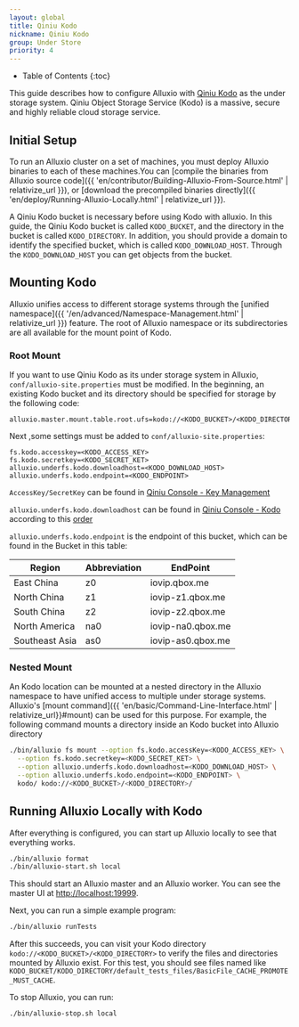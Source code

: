 ```yaml
---
layout: global
title: Qiniu Kodo
nickname: Qiniu Kodo
group: Under Store
priority: 4
---
```


* Table of Contents
{:toc}

This guide describes how to configure Alluxio with
[Qiniu Kodo](https://www.qiniu.com/products/kodo) as the under storage system. Qiniu Object Storage
Service (Kodo) is a massive, secure and highly reliable cloud storage service.
## Initial Setup

To run an Alluxio cluster on a set of machines, you must deploy Alluxio binaries to each of these
machines.You can
[compile the binaries from Alluxio source code]({{ 'en/contributor/Building-Alluxio-From-Source.html' | relativize_url }}),
or [download the precompiled binaries directly]({{ 'en/deploy/Running-Alluxio-Locally.html' | relativize_url }}).

A Qiniu Kodo bucket is necessary before using Kodo with alluxio. In this guide, the Qiniu Kodo bucket
is called `KODO_BUCKET`, and the directory in the bucket is called `KODO_DIRECTORY`. In addition, you should provide a domain to identify the specified bucket, which is called `KODO_DOWNLOAD_HOST`.
 Through the `KODO_DOWNLOAD_HOST` you can get objects from the bucket.
## Mounting Kodo

Alluxio unifies access to different storage systems through the
[unified namespace]({{ '/en/advanced/Namespace-Management.html' | relativize_url }}) feature. The root of Alluxio namespace or its subdirectories are all available for the mount point of Kodo.
### Root Mount

If you want to use Qiniu Kodo as its under storage system in Alluxio, `conf/alluxio-site.properties` must be modified. In the beginning, an existing Kodo bucket and its directory should be specified for storage by the following code:
```
alluxio.master.mount.table.root.ufs=kodo://<KODO_BUCKET>/<KODO_DIRECTORY>/
```
Next ,some settings must be added to `conf/alluxio-site.properties`:
```
fs.kodo.accesskey=<KODO_ACCESS_KEY>
fs.kodo.secretkey=<KODO_SECRET_KET>
alluxio.underfs.kodo.downloadhost=<KODO_DOWNLOAD_HOST>
alluxio.underfs.kodo.endpoint=<KODO_ENDPOINT>

```
`AccessKey/SecretKey` can be found in [Qiniu Console - Key Management](https://portal.qiniu.com/user/key)

`alluxio.underfs.kodo.downloadhost` can be found in [Qiniu Console - Kodo](https://portal.qiniu.com/bucket) 
according to this [order](https://mars-assets.qnssl.com/alluxio_host.png)

`alluxio.underfs.kodo.endpoint` is the endpoint of this bucket, which can be found in the Bucket in this table:

| Region | Abbreviation| EndPoint |
| ------- | -------- | --------- |
|East China| z0|  iovip.qbox.me | 
|North China| z1| iovip-z1.qbox.me| 
|South China| z2| iovip-z2.qbox.me | 
|North America| na0| iovip-na0.qbox.me | 
|Southeast Asia| as0| iovip-as0.qbox.me |

### Nested Mount
An Kodo location can be mounted at a nested directory in the Alluxio namespace to have unified
access to multiple under storage systems. Alluxio's
[mount command]({{ 'en/basic/Command-Line-Interface.html' | relativize_url}}#mount) can be used for this purpose.
For example, the following command mounts a directory inside an Kodo bucket into Alluxio directory

```bash 
./bin/alluxio fs mount --option fs.kodo.accessKey=<KODO_ACCESS_KEY> \
  --option fs.kodo.secretkey=<KODO_SECRET_KET> \
  --option alluxio.underfs.kodo.downloadhost=<KODO_DOWNLOAD_HOST> \
  --option alluxio.underfs.kodo.endpoint=<KODO_ENDPOINT> \
  kodo/ kodo://<KODO_BUCKET>/<KODO_DIRECTORY>/
```
## Running Alluxio Locally with Kodo

After everything is configured, you can start up Alluxio locally to see that everything works.

```bash
./bin/alluxio format
./bin/alluxio-start.sh local
```
This should start an Alluxio master and an Alluxio worker. You can see the master UI at
[http://localhost:19999](http://localhost:19999).

Next, you can run a simple example program:

```bash
./bin/alluxio runTests
```
After this succeeds, you can visit your Kodo directory `kodo://<KODO_BUCKET>/<KODO_DIRECTORY>` to verify the files
and directories mounted by Alluxio exist. For this test, you should see files named like
`KODO_BUCKET/KODO_DIRECTORY/default_tests_files/BasicFile_CACHE_PROMOTE_MUST_CACHE`.

To stop Alluxio, you can run:
```bash
./bin/alluxio-stop.sh local
```
